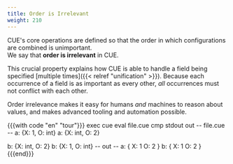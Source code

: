 ```yaml
---
title: Order is Irrelevant
weight: 210
---
```


CUE's core operations are defined so that
the order in which configurations are combined is unimportant.\
We say that **order is irrelevant** in CUE.

This crucial property explains how CUE is able to handle a field being specified
[multiple times]({{< relref "unification" >}}).
Because each occurrence of a field is as important as every other,
*all* occurrences must not conflict with each other.

Order irrelevance makes it easy for humans _and_ machines to reason about values, and
makes advanced tooling and automation possible.

{{{with code "en" "tour"}}}
exec cue eval file.cue
cmp stdout out
-- file.cue --
a: {X: 1, O: int}
a: {X: int, O: 2}

b: {X: int, O: 2}
b: {X: 1, O: int}
-- out --
a: {
    X: 1
    O: 2
}
b: {
    X: 1
    O: 2
}
{{{end}}}
